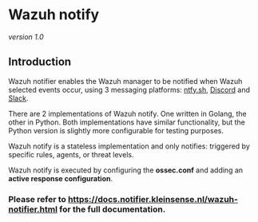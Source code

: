 # Wazuh notify
*version 1.0*

## Introduction

Wazuh notifier enables the Wazuh manager to be notified when Wazuh selected events occur, using 3 messaging platforms:
[ntfy.sh](https://ntfy.sh), [Discord](https://discord.com) and [Slack](https://slack.com).

There are 2 implementations of Wazuh notify. One written in Golang, the other in Python. Both implementations have
similar functionality, but the Python version is slightly more configurable for testing purposes.

Wazuh notify is a stateless implementation and only notifies: triggered by specific rules, agents, or threat levels.

Wazuh notify is executed by configuring the **ossec.conf** and adding an **active response configuration**.

### Please refer to https://docs.notifier.kleinsense.nl/wazuh-notifier.html for the full documentation.
